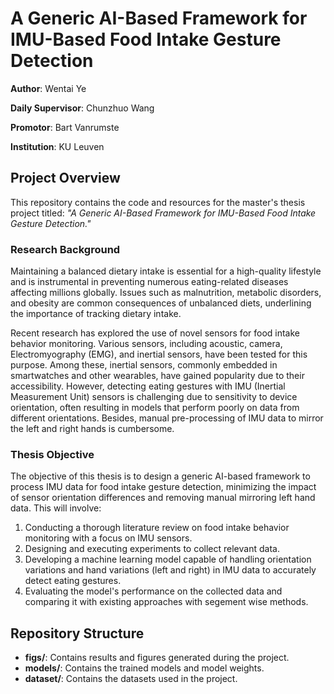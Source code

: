 # A Generic AI-Based Framework for IMU-Based Food Intake Gesture Detection

**Author**: Wentai Ye

**Daily Supervisor**: Chunzhuo Wang

**Promotor**: Bart Vanrumste

**Institution**: KU Leuven  

## Project Overview
This repository contains the code and resources for the master's thesis project titled: *"A Generic AI-Based Framework for IMU-Based Food Intake Gesture Detection."*

### Research Background
Maintaining a balanced dietary intake is essential for a high-quality lifestyle and is instrumental in preventing numerous eating-related diseases affecting millions globally. Issues such as malnutrition, metabolic disorders, and obesity are common consequences of unbalanced diets, underlining the importance of tracking dietary intake.

Recent research has explored the use of novel sensors for food intake behavior monitoring. Various sensors, including acoustic, camera, Electromyography (EMG), and inertial sensors, have been tested for this purpose. Among these, inertial sensors, commonly embedded in smartwatches and other wearables, have gained popularity due to their accessibility. However, detecting eating gestures with IMU (Inertial Measurement Unit) sensors is challenging due to sensitivity to device orientation, often resulting in models that perform poorly on data from different orientations. Besides, manual pre-processing of IMU data to mirror the left and right hands is cumbersome.

### Thesis Objective
The objective of this thesis is to design a generic AI-based framework to process IMU data for food intake gesture detection, minimizing the impact of sensor orientation differences and removing manual mirroring left hand data. This will involve:

1. Conducting a thorough literature review on food intake behavior monitoring with a focus on IMU sensors.
2. Designing and executing experiments to collect relevant data.
3. Developing a machine learning model capable of handling orientation variations and hand variations (left and right) in IMU data to accurately detect eating gestures.
4. Evaluating the model's performance on the collected data and comparing it with existing approaches with segement wise methods.

## Repository Structure
- **figs/**: Contains results and figures generated during the project.
- **models/**: Contains the trained models and model weights.
- **dataset/**: Contains the datasets used in the project.
